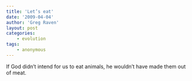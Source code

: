 ```yaml
---
title: 'Let’s eat'
date: '2009-04-04'
author: 'Greg Raven'
layout: post
categories:
    - evolution
tags:
    - anonymous
---
```


If God didn’t intend for us to eat animals, he wouldn’t have made them out of meat.